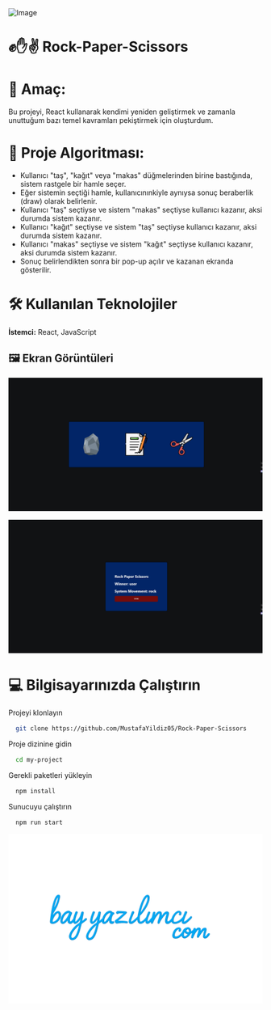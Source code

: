 <img src="https://uploads.jovemnerd.com.br/wp-content/uploads/2020/06/gravitu-falls-dica-de-desenho.jpg" alt="Image" />

# ✊✋✌️ Rock-Paper-Scissors
<h1>🎯 Amaç:</h1>
Bu projeyi, React kullanarak kendimi yeniden geliştirmek ve zamanla unuttuğum bazı temel kavramları pekiştirmek için oluşturdum.
<h1>🧠 Proje Algoritması:</h1>
<ul>
<li>Kullanıcı "taş", "kağıt" veya "makas" düğmelerinden birine bastığında, sistem rastgele bir hamle seçer.</li>

<li>Eğer sistemin seçtiği hamle, kullanıcınınkiyle aynıysa sonuç beraberlik (draw) olarak belirlenir.</li>

<li>Kullanıcı "taş" seçtiyse ve sistem "makas" seçtiyse kullanıcı kazanır, aksi durumda sistem kazanır.</li>

<li>Kullanıcı "kağıt" seçtiyse ve sistem "taş" seçtiyse kullanıcı kazanır, aksi durumda sistem kazanır.</li>

<li>Kullanıcı "makas" seçtiyse ve sistem "kağıt" seçtiyse kullanıcı kazanır, aksi durumda sistem kazanır.</li>

<li>Sonuç belirlendikten sonra bir pop-up açılır ve kazanan ekranda gösterilir.</li></ul>
<h1>🛠 Kullanılan Teknolojiler</h1>

**İstemci:** React, JavaScript

## 🖼️ Ekran Görüntüleri

![Uygulama Ekran Görüntüsü](./public/images/Image1.jpeg)

![Uygulama Ekran Görüntüsü](./public/images/Image2.jpeg)
  
<h1>💻 Bilgisayarınızda Çalıştırın</h1>

Projeyi klonlayın

```bash
  git clone https://github.com/MustafaYildiz05/Rock-Paper-Scissors
```

Proje dizinine gidin

```bash
  cd my-project
```

Gerekli paketleri yükleyin

```bash
  npm install
```

Sunucuyu çalıştırın

```bash
  npm run start
```



![LOGO](./public/images/LOGO.png)
